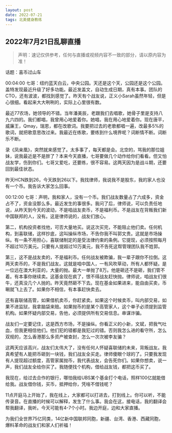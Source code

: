 ```yaml
---
layout: post
date: 2022-07-21
tags: 北美健身教练
---
```



## 2022年7月21日乱聊直播

> 声明：速记仅供参考，任何与直播或视频内容不一致的部分，请以原内容为准！


话题：喜币过山车

00:04:00
七哥：纽约蓝天白云，中央公园。天还是这个天，公园还是这个公园。盖特发现最近升级了好多功能。最近发盖文，自动生成日期，真有本事。团队的CTO，还有波波，都找到感觉了。昨天有个战友说，正义小Sarah虽然年轻，但是心很细。看起来大大咧咧的，实际上心里很有数。

最近77农场，她领导的不错。当年潘美辰，老跟我们去唱歌，她骨子里是支持八九六四的。我们都唱，我曾用心地爱着你。她唱，我在用心地爱着你。现在唐平，威廉王，Qmay，瑞恩，都在改歌词。我要把过去的老歌都唱一遍，改最多5%的歌词，就把歌意思改过来。我最近在练歌，要练到什么境界呢？词断情不断。词断乐不断。

录《凤亲凰》，突然就来感觉了。太多事了，每天都是会。北空的，骂我的那位姐妹，说我最近是不是胖了？本来今天直播，七哥要做几个动作给你们看看。但又怕战友学，伤到你们。七哥又爱吃，还要练，很不容易。这两天因为是战斗期，还要回到最佳状态。

昨天HCN跌到26，今天跌到26以下。我找律师，我说我不是股东，我的家人也没有一个币。我告诉大家怎么回事。

00:12:00
七哥：声明，我和家人，没有一个币。我们战友数量占了六成多，资金占不了，资金没那么多。最近发生的事很多。我问了后，律师说，可以负责任地说，从昨天到今天的波动，不是咱战友卖币，不是福利币。不是战友在背叛我们新中国联邦的人，没有。这是律师说的，战友们放心。

第二，机构投资者找他，可否大量地买。说这次买完，不能阻止他们卖。任何机构，到喜联储，这样抄底，这叫操纵市场，不告你我不叫郭文贵。这就是市场操纵。有一条不用担心，喜联储制定的是受法律约束的条例。它提现，必须按照每月不超过10万美元。只要有人提超过10万美元，我不告死这帮管理团队我不姓郭。

第三，这不是战友卖的，不是福利币。任何战友被欺骗，我一辈子跟你不拉倒。这两天卖币的，不是我们战友。这就是咱中国人，一有风吹草动，所有人都怀疑。是一位远在澳大利亚的，大量的抛。最大一单抛了8万。他是砸还不是砸，我们管不着。有本事你继续卖。这基金现在疯了，恨不得战友赶快抛。律师说，咱战友们很牛，还真没几个人抛的。昨天竟然砸不下去。现在基金如果进来，能自由买卖，币唰就飞上去了。如果你不相信，有本事赶快卖去。

还有喜联储高管，如果借机卖币，你赶紧卖。如果这个时候卖币，叫内部交易，如果不进监狱，我拿脑袋来赔。如果抛币的是某个高管家人，这个单子必须提到监管机构。如果怀疑内部交易，告他，必须提供所有交易信息。串谋诈骗。

战友们一定要记住，这是西方市场，不是操纵。你看正义的小新，文斌，把我气吐血，但我更相信他们。他们犯的错都是我犯过的错。否则我怎么进的看守所，怎么双规的，怎么香港那么多资产被查封，怎么一次次被李友骗？

这两天应该高兴，战友们太伟大了，没有任何人怀疑喜联储的未来，背叛战友。我真希望有人能把币砸到一块钱，我们战友全买走。律师傻眼个球的了。只要我发现有人提现超过额度，高管家属抛币，我代表战友，会告死你们。如果你想卖，说一声，我们战友全给你买了。我随便找个机构，借给战友钱，都把这币买了。

我现在，给过去合作的银行，哪怕我给UBS某个基金打个电话，照样100亿就能借给我。战友借你钱，买币，抵押给你，凭啥不借钱呢？

11点开庭马上开始了，我在线上，大家都可以打进去，打到线上。你可以听，不能传录音。在直播的时候可以解释，发生了什么事。我会在这，接电话，我的翻译会帮我翻译，我听。今天可能有4-7个小时。我边开庭，边和大家直播。

为我们全世界75亿同类，14亿新中国联邦同胞，新疆、台湾、香港、西藏同胞，爆料革命的战友们和家人们祈福！
